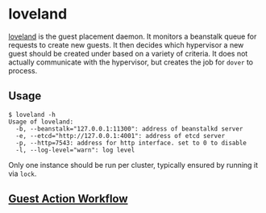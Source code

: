 # loveland

[loveland](http://en.wikipedia.org/wiki/Loveland_frog) is the guest placement
daemon. It monitors a beanstalk queue for requests to create new guests. It
then decides which hypervisor a new guest should be created under based on a
variety of criteria. It does not actually communicate with the hypervisor, but
creates the job for `dover` to process.

## Usage

```
$ loveland -h
Usage of loveland:
  -b, --beanstalk="127.0.0.1:11300": address of beanstalkd server
  -e, --etcd="http://127.0.0.1:4001": address of etcd server
  -p, --http=7543: address for http interface. set to 0 to disable
  -l, --log-level="warn": log level
```

Only one instance should be run per cluster, typically ensured by running it via `lock`.

## [Guest Action Workflow](https://github.com/mistifyio/lochness/wiki/Guest-Action-%22Workflows%22)
